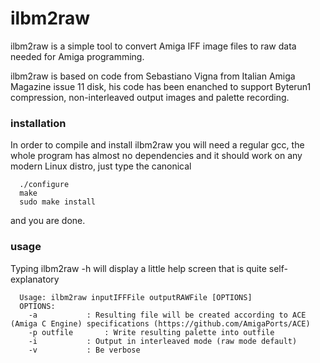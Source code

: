 # ilbm2raw

ilbm2raw is a simple tool to convert Amiga IFF image files to raw data needed for Amiga programming.  

ilbm2raw is based on code from Sebastiano Vigna from Italian Amiga Magazine issue 11 disk, his code has been enanched to support Byterun1 compression, non-interleaved output images and palette recording.

### installation

In order to compile and install ilbm2raw you will need a regular gcc, the whole program has almost no dependencies and it should work on any modern Linux distro, just type the canonical
```
  ./configure
  make
  sudo make install
```

and you are done.

### usage

Typing ilbm2raw -h will display a little help screen that is quite self-explanatory

```
  Usage: ilbm2raw inputIFFFile outputRAWFile [OPTIONS]
  OPTIONS:
    -a		     : Resulting file will be created according to ACE (Amiga C Engine) specifications (https://github.com/AmigaPorts/ACE)
    -p outfile       : Write resulting palette into outfile
    -i 		     : Output in interleaved mode (raw mode default)
    -v		     : Be verbose

```

